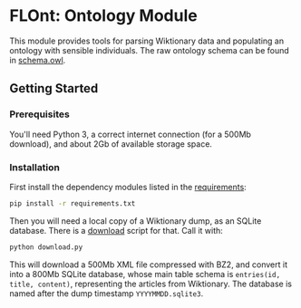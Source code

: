 # FLOnt: Ontology Module

This module provides tools for parsing Wiktionary data and populating an ontology with sensible individuals. The raw ontology schema can be found in [schema.owl](schema.owl).

## Getting Started

### Prerequisites

You'll need Python 3, a correct internet connection (for a 500Mb download), and about 2Gb of available storage space.

### Installation

First install the dependency modules listed in the [requirements](requirements.txt):

```bash
pip install -r requirements.txt
```

Then you will need a local copy of a Wiktionary dump, as an SQLite database. There is a [download](download.py) script for that. Call it with:

```bash
python download.py
```

This will download a 500Mb XML file compressed with BZ2, and convert it into a 800Mb SQLite database, whose main table schema is `entries(id, title, content)`, representing the articles from Wiktionary. The database is named after the dump timestamp `YYYYMMDD.sqlite3`.
